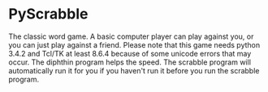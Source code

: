 # PyScrabble
The classic word game. A basic computer player can play against you, or you can just play against a friend.
Please note that this game needs python 3.4.2 and Tcl/TK at least 8.6.4 because of some unicode errors that may occur. The diphthin program helps the speed. The scrabble program will automatically run it for you if you haven't run it before you run the scrabble program.

